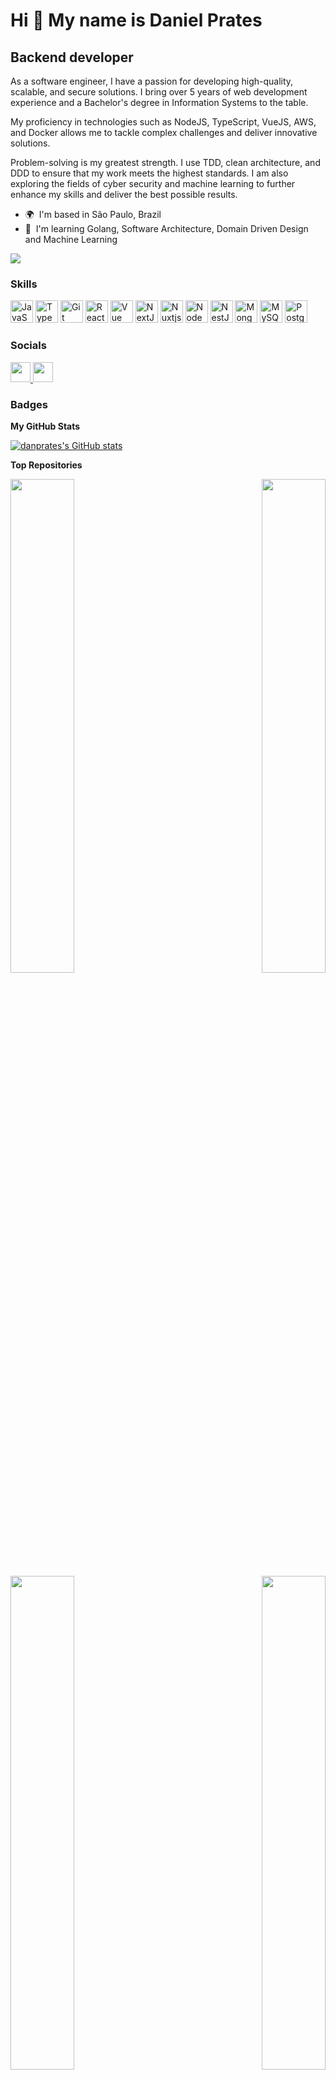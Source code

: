 # Hi 👋 My name is Daniel Prates

## Backend developer

As a software engineer, I have a passion for developing high-quality, scalable, and secure solutions. I bring over 5 years of web development experience and a Bachelor's degree in Information Systems to the table.

My proficiency in technologies such as NodeJS, TypeScript, VueJS, AWS, and Docker allows me to tackle complex challenges and deliver innovative solutions.

Problem-solving is my greatest strength. I use TDD, clean architecture, and DDD to ensure that my work meets the highest standards. I am also exploring the fields of cyber security and machine learning to further enhance my skills and deliver the best possible results.

- 🌍  I'm based in São Paulo, Brazil
- 🧠  I'm learning Golang, Software Architecture, Domain Driven Design and Machine Learning

<a href="https://www.github.com/danprates" target="_blank" rel="noreferrer">
  <img
    src="https://img.shields.io/github/followers/danprates?logo=github&style=for-the-badge&color=316cda&labelColor=1c1917" />
</a>

### Skills

<p align="left">
  <a href="https://developer.mozilla.org/en-US/docs/Web/JavaScript" target="_blank" rel="noreferrer"><img
      src="https://raw.githubusercontent.com/danielcranney/readme-generator/main/public/icons/skills/javascript-colored.svg"
      width="36" height="36" alt="JavaScript" /></a>
  <a href="https://www.typescriptlang.org/" target="_blank" rel="noreferrer"><img
      src="https://raw.githubusercontent.com/danielcranney/readme-generator/main/public/icons/skills/typescript-colored.svg"
      width="36" height="36" alt="TypeScript" /></a>
  <a href="https://git-scm.com/" target="_blank" rel="noreferrer"><img
      src="https://raw.githubusercontent.com/danielcranney/readme-generator/main/public/icons/skills/git-colored.svg"
      width="36" height="36" alt="Git" /></a>
  <a href="https://reactjs.org/" target="_blank" rel="noreferrer"><img
      src="https://raw.githubusercontent.com/danielcranney/readme-generator/main/public/icons/skills/react-colored.svg"
      width="36" height="36" alt="React" /></a>
  <a href="https://vuejs.org/" target="_blank" rel="noreferrer"><img
      src="https://raw.githubusercontent.com/danielcranney/readme-generator/main/public/icons/skills/vuejs-colored.svg"
      width="36" height="36" alt="Vue" /></a>
  <a href="https://nextjs.org/docs" target="_blank" rel="noreferrer"><img
      src="https://raw.githubusercontent.com/danielcranney/readme-generator/main/public/icons/skills/nextjs-colored.svg"
      width="36" height="36" alt="NextJs" /></a>
  <a href="https://nuxtjs.org/" target="_blank" rel="noreferrer"><img
      src="https://raw.githubusercontent.com/danielcranney/readme-generator/main/public/icons/skills/nuxtjs-colored.svg"
      width="36" height="36" alt="Nuxtjs" /></a>
  <a href="https://nodejs.org/en/" target="_blank" rel="noreferrer"><img
      src="https://raw.githubusercontent.com/danielcranney/readme-generator/main/public/icons/skills/nodejs-colored.svg"
      width="36" height="36" alt="NodeJS" /></a>
  <a href="https://docs.nestjs.com/" target="_blank" rel="noreferrer"><img
      src="https://raw.githubusercontent.com/danielcranney/readme-generator/main/public/icons/skills/nestjs-colored.svg"
      width="36" height="36" alt="NestJS" /></a>
  <a href="https://www.mongodb.com/" target="_blank" rel="noreferrer"><img
      src="https://raw.githubusercontent.com/danielcranney/readme-generator/main/public/icons/skills/mongodb-colored.svg"
      width="36" height="36" alt="MongoDB" /></a>
  <a href="https://www.mysql.com/" target="_blank" rel="noreferrer"><img
      src="https://raw.githubusercontent.com/danielcranney/readme-generator/main/public/icons/skills/mysql-colored.svg"
      width="36" height="36" alt="MySQL" /></a>
  <a href="https://www.postgresql.org/" target="_blank" rel="noreferrer"><img
      src="https://raw.githubusercontent.com/danielcranney/readme-generator/main/public/icons/skills/postgresql-colored.svg"
      width="36" height="36" alt="PostgreSQL" /></a>
</p>

### Socials

<p align="left">
  <a href="https://www.github.com/danprates" target="_blank" rel="noreferrer">
    <img src="https://raw.githubusercontent.com/danielcranney/readme-generator/main/public/icons/socials/github.svg"
      width="32" height="32" />
  </a>
  <a href="https://www.linkedin.com/in/danielprates" target="_blank" rel="noreferrer">
    <img src="https://raw.githubusercontent.com/danielcranney/readme-generator/main/public/icons/socials/linkedin.svg"
      width="32" height="32" />
  </a>
</p>

### Badges
<b>My GitHub Stats</b>

<a href="http://www.github.com/danprates">
  <img
    src="https://github-readme-stats.vercel.app/api?username=danprates&show_icons=true&hide=&count_private=true&title_color=316cda&text_color=ffffff&icon_color=316cda&bg_color=1c1917&hide_border=true&show_icons=true"
    alt="danprates's GitHub stats" />
</a>

<b>Top Repositories</b>

<div width="100%" align="center">
  <a href="https://github.com/danprates/lite-jsx" align="left">
    <img align="left" width="45%"
      src="https://github-readme-stats.vercel.app/api/pin/?username=danprates&repo=lite-jsx&title_color=316cda&text_color=ffffff&icon_color=316cda&bg_color=1c1917&hide_border=true&locale=en" />
  </a>
  <a href="https://github.com/danprates/boilerplate-api" align="right">
    <img align="right" width="45%"
      src="https://github-readme-stats.vercel.app/api/pin/?username=danprates&repo=boilerplate-api&title_color=316cda&text_color=ffffff&icon_color=316cda&bg_color=1c1917&hide_border=true&locale=en" />
  </a>
</div>
<br />
<br />
<br />
<br />
<br />
<br />
<div width="100%" align="center">
  <a href="https://github.com/danprates/chatbot" align="left">
    <img align="left" width="45%"
      src="https://github-readme-stats.vercel.app/api/pin/?username=danprates&repo=chatbot&title_color=316cda&text_color=ffffff&icon_color=316cda&bg_color=1c1917&hide_border=true&locale=en" />
  </a>
  <a href="https://github.com/danprates/algorithms" align="right">
    <img align="right" width="45%"
      src="https://github-readme-stats.vercel.app/api/pin/?username=danprates&repo=algorithms&title_color=316cda&text_color=ffffff&icon_color=316cda&bg_color=1c1917&hide_border=true&locale=en" />
  </a>
</div>
